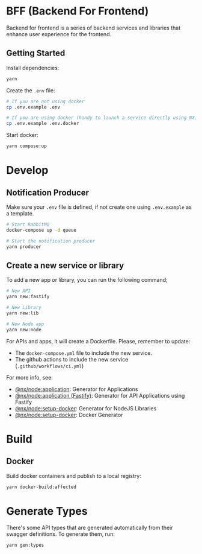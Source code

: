 # BFF (Backend For Frontend)

Backend for frontend is a series of backend services and libraries that enhance user experience for the frontend. 

## Getting Started

Install dependencies:

```bash
yarn
```

Create the `.env` file:

```bash
# If you are not using docker
cp .env.example .env

# If you are using docker (handy to launch a service directly using NX)
cp .env.example .env.docker
```

Start docker:
```bash
yarn compose:up
```

# Develop
## Notification Producer
Make sure your `.env` file is defined, if not create one using `.env.example` as a template.

```bash
# Start RabbitMQ
docker-compose up -d queue

# Start the notification producer
yarn producer
```
## Create a new service or library

To add a new app or library, you can run the following command;

```bash
# New API
yarn new:fastify

# New Library
yarn new:lib

# New Node app
yarn new:node
```

For APIs and apps, it will create a Dockerfile. Please, remember to update:
- The `docker-compose.yml` file to include the new service.
- The github actions to include the new service (`.github/workflows/ci.yml`)

For more info, see:
- [@nx/node:application](https://nx.dev/packages/node/generators/application): Generator for Applications
- [@nx/node:application (Fastify)](https://nx.dev/showcase/example-repos/add-fastify): Generator for API Applications using Fastify 
- [@nx/node:setup-docker](https://nx.dev/nx-api/node/generators/library): Generator for NodeJS Libraries
- [@nx/node:setup-docker](https://nx.dev/nx-api/node/generators/setup-docker): Docker Generator


# Build
## Docker

Build docker containers and publish to a local registry:

```bash
yarn docker-build:affected
```

# Generate Types
There's some API types that are generated automatically from their swagger definitions. To generate them, run:

```bash
yarn gen:types
```